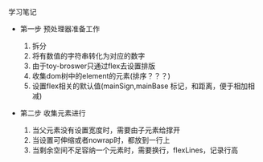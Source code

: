 学习笔记

* 第一步 预处理器准备工作
  1. 拆分
  2. 将有数值的字符串转化为对应的数字
  3. 由于toy-broswer只通过flex去设置排版
  4. 收集dom树中的element的元素(排序？？？)
  5. 设置flex相关的默认值(mainSign,mainBase 标记，和距离，便于相加相减)

* 第二步 收集元素进行
  1. 当父元素没有设置宽度时，需要由子元素给撑开
  2. 当设置可伸缩或者nowrap时，都放到一行上
  3. 当剩余空间不足容纳一个元素时，需要换行，flexLines，记录行高